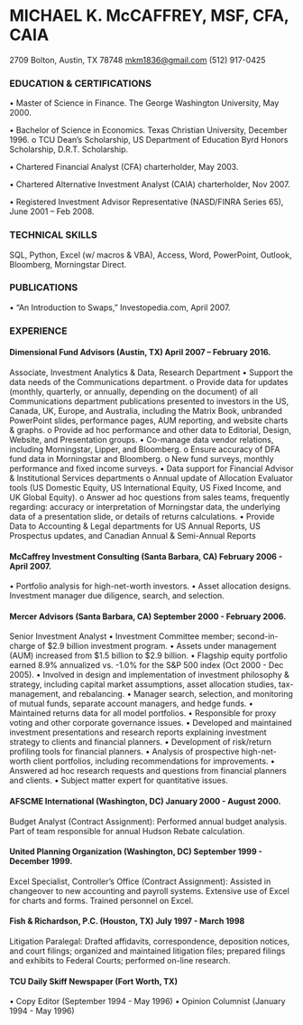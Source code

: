 # MICHAEL K. McCAFFREY, MSF, CFA, CAIA
2709 Bolton, Austin, TX 78748  mkm1836@gmail.com  (512) 917-0425

### EDUCATION & CERTIFICATIONS
•	Master of Science in Finance. The George Washington University, May 2000.

•	Bachelor of Science in Economics. Texas Christian University, December 1996. 
o	TCU Dean’s Scholarship, US Department of Education Byrd Honors Scholarship, D.R.T. Scholarship.

•	Chartered Financial Analyst (CFA) charterholder, May 2003.

•	Chartered Alternative Investment Analyst (CAIA) charterholder, Nov 2007.

•	Registered Investment Advisor Representative (NASD/FINRA Series 65), June 2001 – Feb 2008.

### TECHNICAL SKILLS
SQL, Python, Excel (w/ macros & VBA), Access, Word, PowerPoint, Outlook, Bloomberg, Morningstar Direct.

### PUBLICATIONS
•	“An Introduction to Swaps,” Investopedia.com, April 2007. 

### EXPERIENCE
#### Dimensional Fund Advisors (Austin, TX) April 2007 – February 2016.
Associate, Investment Analytics & Data, Research Department
•	Support the data needs of the Communications department.
o	Provide data for updates (monthly, quarterly, or annually, depending on the document) of all Communications department publications presented to investors in the US, Canada, UK, Europe, and Australia, including the Matrix Book, unbranded PowerPoint slides, performance pages, AUM reporting, and website charts & graphs.
o	Provide ad hoc performance and other data to Editorial, Design, Website, and Presentation groups.
•	Co-manage data vendor relations, including Morningstar, Lipper, and Bloomberg.
o	Ensure accuracy of DFA fund data in Morningstar and Bloomberg.
o	New fund surveys, monthly performance and fixed income surveys.
•	Data support for Financial Advisor & Institutional Services departments
o	Annual update of Allocation Evaluator tools (US Domestic Equity, US International Equity, US Fixed Income, and UK Global Equity).
o	Answer ad hoc questions from sales teams, frequently regarding: accuracy or interpretation of Morningstar data, the underlying data of a presentation slide, or details of returns calculations.
•	Provide Data to Accounting & Legal departments for US Annual Reports, US Prospectus updates, and Canadian Annual & Semi-Annual Reports

#### McCaffrey Investment Consulting (Santa Barbara, CA) February 2006 - April 2007.
•	Portfolio analysis for high-net-worth investors.
•	Asset allocation designs. Investment manager due diligence, search, and selection.

#### Mercer Advisors (Santa Barbara, CA) September 2000 - February 2006.
Senior Investment Analyst
•	Investment Committee member; second-in-charge of $2.9 billion investment program.
•	Assets under management (AUM) increased from $1.5 billion to $2.9 billion.
•	Flagship equity portfolio earned 8.9% annualized vs. -1.0% for the S&P 500 index (Oct 2000 - Dec 2005).
•	Involved in design and implementation of investment philosophy & strategy, including capital market assumptions, asset allocation studies, tax-management, and rebalancing.
•	Manager search, selection, and monitoring of mutual funds, separate account managers, and hedge funds. 
•	Maintained returns data for all model portfolios.
•	Responsible for proxy voting and other corporate governance issues.
•	Developed and maintained investment presentations and research reports explaining investment strategy to clients and financial planners.
•	Development of risk/return profiling tools for financial planners.
•	Analysis of prospective high-net-worth client portfolios, including recommendations for improvements.
•	Answered ad hoc research requests and questions from financial planners and clients.
•	Subject matter expert for quantitative issues.

#### AFSCME International (Washington, DC) January 2000 - August 2000.
Budget Analyst (Contract Assignment):  Performed annual budget analysis. Part of team responsible for annual Hudson Rebate calculation.

#### United Planning Organization (Washington, DC) September 1999 - December 1999.
Excel Specialist, Controller’s Office (Contract Assignment): Assisted in changeover to new accounting and payroll systems. Extensive use of Excel for charts and forms. Trained personnel on Excel.

#### Fish & Richardson, P.C. (Houston, TX) July 1997 - March 1998  
Litigation Paralegal:  Drafted affidavits, correspondence, deposition notices, and court filings; organized and maintained litigation files; prepared filings and exhibits to Federal Courts; performed on-line research.
	
#### TCU Daily Skiff Newspaper (Fort Worth, TX)
•	Copy Editor (September 1994 - May 1996)
•	Opinion Columnist (January 1994 - May 1996)


